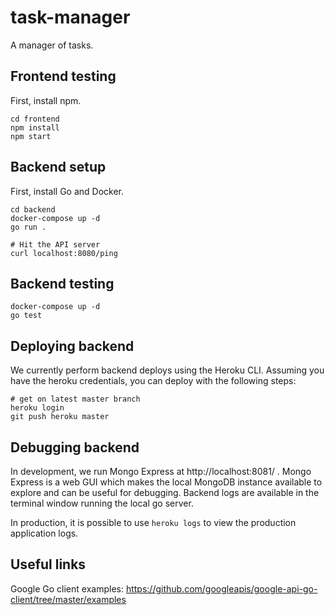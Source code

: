 # task-manager
A manager of tasks.

## Frontend testing

First, install npm.

```
cd frontend
npm install
npm start
```

## Backend setup

First, install Go and Docker.

```
cd backend
docker-compose up -d
go run .

# Hit the API server
curl localhost:8080/ping
```

## Backend testing

```
docker-compose up -d
go test
```

## Deploying backend

We currently perform backend deploys using the Heroku CLI. Assuming you have the heroku credentials, you can deploy with the following steps:

```
# get on latest master branch
heroku login
git push heroku master
```

## Debugging backend

In development, we run Mongo Express at http://localhost:8081/ . Mongo Express is a web GUI which makes the local MongoDB instance available to explore and can be useful for debugging. Backend logs are available in the terminal window running the local go server.

In production, it is possible to use `heroku logs` to view the production application logs.

## Useful links

Google Go client examples: https://github.com/googleapis/google-api-go-client/tree/master/examples
